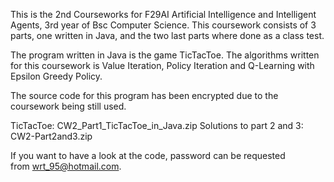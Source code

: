 This is the 2nd Courseworks for F29AI Artificial Intelligence and Intelligent Agents, 3rd year of Bsc Computer Science.
This coursework consists of 3 parts, one written in Java, and the two last parts where done as a class test. 

The program written in Java is the game TicTacToe. The algorithms written for this coursework is Value Iteration, Policy Iteration and Q-Learning with Epsilon Greedy Policy. 

The source code for this program has been encrypted due to the coursework being still used.

TicTacToe: CW2_Part1_TicTacToe_in_Java.zip 
Solutions to part 2 and 3: CW2-Part2and3.zip

If you want to have a look at the code, password can be requested from wrt_95@hotmail.com.

